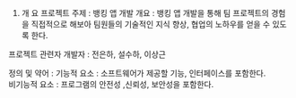 1. 개 요
프로젝트 주제 : 뱅킹 앱 개발 
개요 : 
뱅킹 앱 개발을 통해 팀 프로젝트의 경험을 직접적으로 해보아 팀원들의 기술적인 지식 향상, 협업의 노하우를 얻을 수 있도록 한다.

프로젝트 관련자
개발자 : 전은하, 설수하, 이상근

정의 및 약어 :
기능적 요소	: 소프트웨어가 제공할 기능, 인터페이스를 포함한다.	
비기능적 요소	: 프로그램의 안전성 ,신뢰성, 보안성을 포함한다.	


